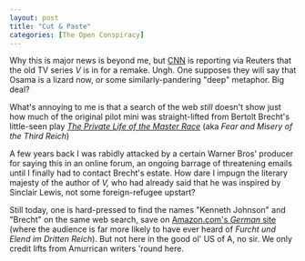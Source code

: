 ```yaml
---
layout: post
title: "Cut & Paste"
categories: [The Open Conspiracy]
---
```

Why this is major news is beyond me, but <a title="CNN.com - They're back: 'V' to invade NBC again - Jun. 9, 2003" href="http://www.cnn.com/2003/SHOWBIZ/TV/06/09/television.visitors.reut/index.html" target="linkframe">CNN</a> is reporting via Reuters that the old TV series <cite>V</cite> is in for a remake. Ungh. One supposes they will say that Osama is a lizard now, or some similarly-pandering "deep" metaphor. Big deal?

What's annoying to me is that a search of the web <i>still</i> doesn't show just how much of the original pilot mini was straight-lifted from Bertolt Brecht's little-seen play <a href="http://www.questors.org.uk/questopics/485/fmisery.html" target="linkframe"><cite>The Private Life of the Master Race</cite></a> (aka <cite>Fear and Misery of the Third Reich</cite>)

A few years back I was rabidly attacked by a certain Warner Bros' producer for saying this in an online forum, an ongoing barrage of threatening emails until I finally had to contact Brecht's estate. How dare I impugn the literary majesty of the author of <cite>V,</cite> who had already said that he was inspired by Sinclair Lewis, not some foreign-refugee upstart?

Still today, one is hard-pressed to find the names "Kenneth Johnson" and "Brecht" on the same web search, save on <a href="http://www.amazon.de/exec/obidos/ASIN/B00006GJ90/ref%3Dpd%5Fecs%5Fd%5Fv%5Fa/302-0941814-9623222" target="linkframe">Amazon.com's <i>German</i> site</a> (where the audience is far more likely to have ever heard of <cite>Furcht und Elend im Dritten Reich</cite>). But not here in the good ol' US of A, no sir. We only credit lifts from Amurrican writers 'round here.

<!--more-->

